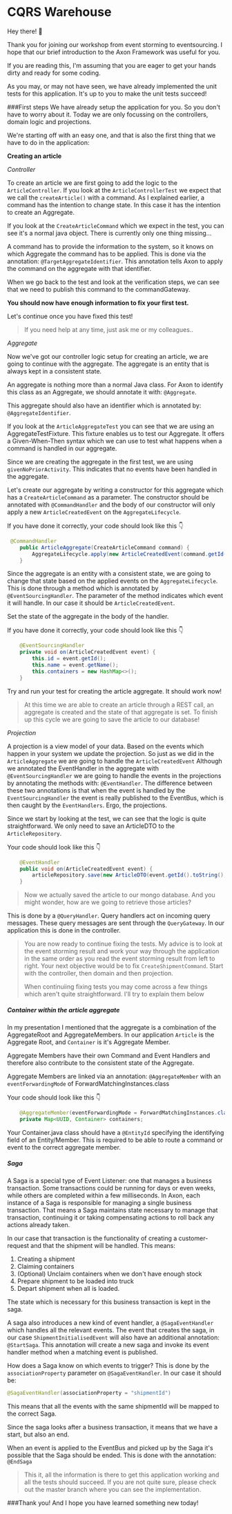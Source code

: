 # CQRS Warehouse

Hey there! 🙋‍

Thank you for joining our workshop from event storming to eventsourcing.
I hope that our brief introduction to the Axon Framework was useful for you.

If you are reading this, I'm assuming that you are eager to get your hands dirty
and ready for some coding.

As you may, or may not have seen, we have already implemented the unit tests for this application.
It's up to you to make the unit tests succeed!

###First steps
We have already setup the application for you. So you don't have to worry about it.
Today we are only focussing on the controllers, domain logic and projections.

We're starting off with an easy one, and that is also the first thing that we have to do in the application:

**Creating an article**

_Controller_

To create an article we are first going to add the logic to the `ArticleController`.
If you look at the `ArticleControllerTest` we expect that we call the `createArticle()` with a command.
As I explained earlier, a command has the intention to change state. In this case it has the intention to create an Aggregate.

If you look at the `CreateArticleCommand` which we expect in the test, you can see it's a normal java object. There is currently only one thing missing...

A command has to provide the information to the system, so it knows on which Aggregate the command has to be applied.
This is done via the annotation: `@TargetAggregateIdentifier`. This annotation tells Axon to apply the command on the aggregate
with that identifier.

When we go back to the test and look at the verification steps, we can see that we need to publish this command to the commandGateway.

**You should now have enough information to fix your first test.**

Let's continue once you have fixed this test!

>If you need help at any time, just ask me or my colleagues..

_Aggregate_

Now we've got our controller logic setup for creating an article, we are going to continue with the aggregate.
The aggregate is an entity that is always kept in a consistent state. 


An aggregate is nothing more than a normal Java class. For Axon to identify this class as an Aggregate, we should annotate it with:
`@Aggregate`.

This aggregate should also have an identifier which is annotated by: `@AggregateIdentifier`. 

 
If you look at the `ArticleAggregateTest` you can see that we are using an AggregateTestFixture.
This fixture enables us to test our Aggregate. It offers a Given-When-Then syntax which we can use to test
what happens when a command is handled in our aggregate.

Since we are creating the aggregate in the first test, we are using `givenNoPriorActivity`. This indicates that no events have been handled in the aggregate.

Let's create our aggregate by writing a constructor for this aggregate which has a `CreateArticleCommand` as a parameter.
The constructor should be annotated with `@CommandHandler` and the body of our constructor will only apply a new `ArticleCreatedEvent` on the 
`AggregateLifecycle`.


If you have done it correctly, your code should look like this 👇

```java
 @CommandHandler
    public ArticleAggregate(CreateArticleCommand command) {
        AggregateLifecycle.apply(new ArticleCreatedEvent(command.getId(), command.getName()));
    }
```

Since the aggregate is an entity with a consistent state, we are going to change that state based on the applied events on the `AggregateLifecycle`.
This is done through a method which is annotated by `@EventSourcingHandler`. The parameter of the method indicates which event it will handle.
In our case it should be `ArticleCreatedEvent`.

Set the state of the aggregate in the body of the handler.

If you have done it correctly, your code should look like this 👇

```java
    @EventSourcingHandler
    private void on(ArticleCreatedEvent event) {
        this.id = event.getId();
        this.name = event.getName();
        this.containers = new HashMap<>();
    }
```

Try and run your test for creating the article aggregate. It should work now!

> At this time we are able to create an article through a REST call, an aggregate is created and the state of that aggregate
> is set. To finish up this cycle we are going to save the article to our database!

_Projection_

A projection is a view model of your data. Based on the events which happen in your system
we update the projection. So just as we did in the `ArticleAggregate` we are going to handle the `ArticleCreatedEvent`
Although we annotated the EventHandler in the aggregate with `@EventSourcingHandler` we are going to handle the events in the projections
by annotating the methods with: `@EventHandler`. The difference between these two annotations is that when the event is handled
by the `EventSourcingHandler` the event is really published to the EventBus, which is then caught by the `EventHandlers`. Ergo, the projections.

Since we start by looking at the test, we can see that the logic is quite straightforward. We only need to
save an ArticleDTO to the `ArticleRepository`.  

Your code should look like this 👇
```java
    @EventHandler
    public void on(ArticleCreatedEvent event) {
        articleRepository.save(new ArticleDTO(event.getId().toString(), event.getName()));
    }
```

> Now we actually saved the article to our mongo database. And you might wonder, how are we going to retrieve those articles?

This is done by a `@QueryHandler`. Query handlers act on incoming query messages. 
These query messages are sent through the `QueryGateway`. In our application this is done in the controller.


> You are now ready to continue fixing the tests. My advice is to look at the event storming result and work your 
> way through the application in the same order as you read the event storming result from left to right. Your next objective
> would be to fix `CreateShipmentCommand`. Start with the controller, then domain and then projection.
>
>
>When continuiing fixing tests you may come across a few things which aren't quite straightforward. 
>I'll try to explain them below

##### Container within the article aggregate
In my presentation I mentioned that the aggregate is a combination of the AggregateRoot and AggregateMembers.
In our application `Article` is the Aggregate Root, and `Container` is it's Aggregate Member.

Aggregate Members have their own Command and Event Handlers and therefore also contribute to the consistent state of the 
Aggregate. 

Aggregate Members are linked via an annotation: `@AggregateMember` with an
`eventForwardingMode` of ForwardMatchingInstances.class

Your code should look like this 👇
     
```java
    @AggregateMember(eventForwardingMode = ForwardMatchingInstances.class)
    private Map<UUID, Container> containers;
```     

Your Container.java class should have a `@EntityId` specifying the identifying field of an Entity/Member.
This is required to be able to route a command or event to the correct aggregate member.

##### Saga
A Saga is a special type of Event Listener: one that manages a business transaction. 
Some transactions could be running for days or even weeks, while others are completed within a few milliseconds. 
In Axon, each instance of a Saga is responsible for managing a single business transaction. 
That means a Saga maintains state necessary to manage that transaction, continuing it or taking compensating actions to roll back any actions already taken.

In our case that transaction is the functionality of creating a customer-request and that the shipment will be handled.
This means:
1. Creating a shipment
2. Claiming containers
3. (Optional) Unclaim containers when we don't have enough stock
4. Prepare shipment to be loaded into truck
5. Depart shipment when all is loaded.

The state which is necessary for this business transaction is kept in the saga.

A saga also introduces a new kind of event handler, a `@SagaEventHandler` which
handles all the relevant events. The event that creates the saga, in our case `ShipmentInitialisedEvent` will also have an additional
annotation: `@StartSaga`. This annotation will create a new saga and invoke its event handler method when a matching event is published.

How does a Saga know on which events to trigger? 
This is done by the `associationProperty` parameter on `@SagaEventHandler`. In our case it should be:

```java
@SagaEventHandler(associationProperty = "shipmentId")
```

This means that all the events with the same shipmentId will be mapped to the correct Saga.

Since the saga looks after a business transaction, it means that we have a start, but also an end.

When an event is applied to the EventBus and picked up by the Saga it's possible that the Saga should be ended.
This is done with the annotation: `@EndSaga`


>This it, all the information is there to get this application working and all the tests should succeed.
> If you are not quite sure, please check out the master branch where you can see the implementation.


###Thank you! And I hope you have learned something new today!










